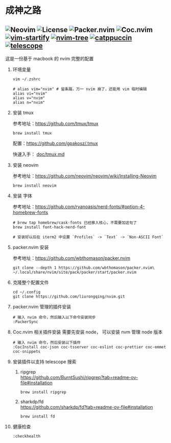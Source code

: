 # 成神之路

![Neovim](https://img.shields.io/badge/Neovim-v0.9.0-brightgreen)
![License](https://img.shields.io/badge/License-MIT-brightgreen)
![Packer.nvim](https://img.shields.io/badge/Packer.nvim-Plugin%20Manager-brightgreen)
![Coc.nvim](https://img.shields.io/badge/Coc.nvim-Extension-brightgreen)
[![vim-startify](https://img.shields.io/badge/vim--startify-Plugin-orange)](https://github.com/mhinz/vim-startify)
[![nvim-tree](https://img.shields.io/badge/nvim--tree-Plugin-orange)](https://github.com/nvim-tree/nvim-tree.lua)
[![catppuccin](https://img.shields.io/badge/catppuccin-Plugin-orange)](https://github.com/catppuccin/nvim)
[![telescope](https://img.shields.io/badge/telescope-Plugin-orange)](https://github.com/nvim-telescope/telescope.nvim)
---

这是一份基于 macbook 的 nvim 完整的配置

1. 环境变量

    `vim ~/.zshrc`

    ```shell
    # alias vim="nvim" # 留条路，万一 nvim 崩了，还能用 vim 临时编辑
    alias vi="nvim"
    alias v="nvim"
    alias n="nvim"
    ```

1. 安装 tmux

    参考地址：https://github.com/tmux/tmux

    ```shell
    brew install tmux
    ```

    配置：https://github.com/gpakosz/.tmux

    快速入手： [doc/tmux.md](./doc/tmux.md)

1. 安装 neovim

    参考地址：https://github.com/neovim/neovim/wiki/Installing-Neovim

    ```shell
    brew install neovim
    ```

1. 安装 字体

    参考地址：https://github.com/ryanoasis/nerd-fonts/#option-4-homebrew-fonts

    ```shell
    # brew tap homebrew/cask-fonts 已经移入核心，不需要加这句了
    brew install font-hack-nerd-font

    # 安装好以后在 iterm2 中设置 `Profiles` -> `Text` -> `Non-ASCII Font`
    ```

1. packer.nvim 安装

    参考地址：https://github.com/wbthomason/packer.nvim

    ```shell
    git clone --depth 1 https://github.com/wbthomason/packer.nvim\ 
    ~/.local/share/nvim/site/pack/packer/start/packer.nvim
    ```

1. 克隆整个配置文件

    ```shell
    cd ~/.config
    git clone https://github.com/liurongqing/nvim.git
    ```

1. packer.nvim 管理的插件安装

    ```shell
    # 输入 nvim 命令，然后输入以下命令安装同步
    :PackerSync
    ```

1. Coc.nvim 相关插件安装
   需要先安装 node， 可以安装 nvm 管理 node 版本
    ```shell
    # 输入 nvim 命令，然后安装以下插件
    :CocInstall coc-json coc-tsserver coc-eslint coc-prettier coc-emmet coc-snippets
    ```

1. 安装插件以支持 telescope 搜索
   1. ripgrep    
      https://github.com/BurntSushi/ripgrep?tab=readme-ov-file#installation
      ```shell
      brew install ripgrep
      ```
   1. sharkdp/fd    
      https://github.com/sharkdp/fd?tab=readme-ov-file#installation
      ```shell
      brew install fd
      ```

1. 健康检查

    ```shell
    :checkhealth
    ```
